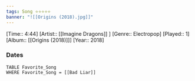 ```yaml
---
tags: Song ⭐⭐⭐⭐⭐ 
banner: "![[Origins (2018).jpg]]"
---
```

[Time:: 4:44]
[Artist:: [[Imagine Dragons]] ]
[Genre:: Electropop]
[Played:: 1]
[Album:: [[Origins (2018)]]]
[Year:: 2018]
### Dates
````dataview
TABLE Favorite_Song
WHERE Favorite_Song = [[Bad Liar]]
````